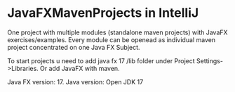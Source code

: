 # JavaFXMavenProjects in IntelliJ
One project with multiple modules (standalone maven projects) with JavaFX exercises/examples. 
Every module can be openead as individual maven project concentrated on one Java FX Subject.

To start projects u need to add java fx 17 /lib folder under Project Settings->Libraries. Or add JavaFX with maven.

Java FX version: 17.
Java version: Open JDK 17
